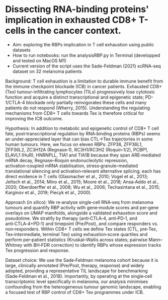 # Dissecting RNA-binding proteins' implication in exhausted CD8+ T-cells in the cancer context.
- Aim: exploring the RBPs implication in T cell exhaustion using public datasets
- How to run notebooks: run the analysisRBP.py in Terminal (developped and tested on MacOS M1)
- Current version of the script uses the Sade-Feldman (2021) scRNA-seq dataset on 32 melanoma patients

Background: T cell exhaustion is a limitation to durable immune benefit from the immune checkpoint blockade (ICB) in cancer patients. Exhausted CD8+ (Tex) tumour-infiltrating lymphocytes (TILs) progressively lose cytotoxic function and acquire a distinct transcriptional and epigenetic state; PD-1/CTLA-4 blockade only partially reinvigorates these cells and many patients do not respond (Wherry, 2015). Understanding the regulating mechanisms from CD8+ T cells towards Tex is therefore critical for improving the ICB outcome.

Hypothesis: In addition to metabolic and epigenetic control of CD8+ T cell fate, post‑transcriptional regulation by RNA‑binding proteins (RBPs) seems an under‑appreciated layer that can bias CTL→Tex trajectories in some human tumours. Here, we focus on eleven RBPs: ZFP36, ZFP36L1, ZFP36L2, ZC3H12A (Regnase‑1), RC3H1/RC3H2 (Roquin‑1/2), PCBP1, ELAVL1 (HuR), HNRNPLL, TIA1 and TIA1B because they span ARE‑mediated mRNA decay, Regnase–Roquin endonucleolytic repression, activation‑coupled mRNA stabilisation, stress‑granule–mediated translational silencing and activation‑relevant alternative splicing; each has direct evidence in T cells (Glasmacher et al., 2010; Vogel et al., 2013; Jeltsch et al., 2014; Mino et al., 2015; Moore et al., 2018; Ansa‑Addo et al., 2020; Oberdoerffer et al., 2008; Wu et al., 2006; Techasintana et al., 2015; Karginov et al., 2019; Piecyk et al., 2000).

Approach (in silico): We re‑analyse single‑cell RNA‑seq from melanoma tumours and quantify RBP activity with gene‑module scores and per‑gene overlays on UMAP manifolds, alongside a validated exhaustion score and pseudotime. We stratify by therapy (anti‑CTLA‑4, anti‑PD‑1, and anti‑CTLA‑4+PD‑1) and timepoint (Pre/Post), and compare responders vs. non‑responders. Within CD8+ T cells we define Tex states (CTL, pre‑Tex, Tex‑intermediate, terminal Tex) using exhaustion‑score quartiles and perform per‑patient statistics (Kruskal–Wallis across states; pairwise Mann–Whitney with BH‑FDR correction) to identify RBPs whose expression tracks Tex progression and response.

Dataset choice: We use the Sade‑Feldman melanoma cohort because it is large, clinically annotated (Pre/Post, therapy, response) and widely adopted, providing a representative TIL landscape for benchmarking (Sade‑Feldman et al., 2018). Importantly, by operating at the single‑cell transcriptomic level specifically in melanoma, our analysis minimises confounding from the heterogeneous tumour genomic landscape, enabling a focused test of RBP control of CD8+ Tex programmes under ICB.

